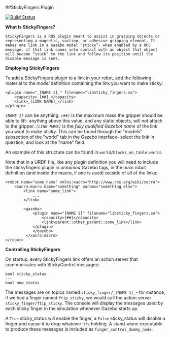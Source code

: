 ##StickyFingers Plugin

[![Build Status](https://travis-ci.org/cwru-robotics/cwru_stickyfingers.svg?branch=master)](https://travis-ci.org/cwru-robotics/cwru_stickyfingers)

**What Is StickyFingers?**

	StickyFingers is a ROS plugin meant to assist in grasping objects or representing a magnetic, suction, or adhesive gripping element. It makes one link in a Gazebo model “sticky”- when enabled by a ROS message, if that link comes into contact with an object that object will become “stuck” to the link and follow its position until the disable message is sent.
	
**Employing StickyFingers**

To add a StickyFingers plugin to a link in your robot, add the following material to the *model* definition containing the link you want to make sticky:
~~~~
<plugin name="_[NAME 1]_" filename="libsticky_fingers.so">
	<capacity>_[##]_</capacity>
	<link>_[LINK NAME]_</link>
</plugin>
~~~~
_`[NAME 1]`_ can be anything.
_`[##]`_ is the maximum mass the gripper should be able to lift- anything above this value, and any static objects, will not attach to the gripper.
_`[LINK NAME]`_ is the *fully qualified Gazebot name* of the link you want to make sticky. This can be found through the "models" subsection of the "world" tab in the Gazebo interface- select the link in question, and look at the "name" field.

An example of this structure can be found in `world/blocks_on_table.world`.

Note that in a URDF file, like any plugin definition you will need to include the stickyfingers plugin in *unnamed* Gazebo tags, in the main robot definition (and inside the macro, if one is used) outside of all of the links:
~~~~
<robot name="some_name" xmlns:xacro="http://www.ros.org/wiki/xacro">
	<xacro:macro name="something" params="something_else">
		<link name="some_link">
			... 
		</link>
		
		<gazebo>
			<plugin name="[NAME 1]" filename="libsticky_fingers.so">
				<capacity>[##]</capacity>
				<link>parent::other_parent::some_link</link>
			</plugin>
         	</gazebo>
         </xacro:macro>
</robot>
~~~~

**Controlling StickyFingers**


On startup, every StickyFingers link offers an action server that communicates with StickyControl messages:
~~~~
bool sticky_status
­­­---
bool new_status
~~~~
The messages are on topics named `sticky_finger/_[NAME 1]_`- for instance, if we had a finger named `ftip_sticky`, we would call the action server `sticky_finger/ftip_sticky`. The console will display the messages used by each sticky finger in the simulation whenever Gazebo starts up.

A `True` sticky_status will enable the finger, a `False` sticky_status will disable a finger and cause it to drop whatever it is holding.
A stand-alone executable to produce these messages is included as `finger_control_dummy_node`.
